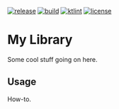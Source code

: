 [![release](https://img.shields.io/github/release/hendraanggrian/app.svg)](https://github.com/hendraanggrian/app/releases)
[![build](https://travis-ci.com/hendraanggrian/app.svg)](https://travis-ci.com/hendraanggrian/app)
[![ktlint](https://img.shields.io/badge/code%20style-%E2%9D%A4-FF4081.svg)](https://ktlint.github.io/)
[![license](https://img.shields.io/github/license/hendraanggrian/app)](http://www.apache.org/licenses/LICENSE-2.0)

My Library
==========
Some cool stuff going on here.

Usage
-----
How-to.
